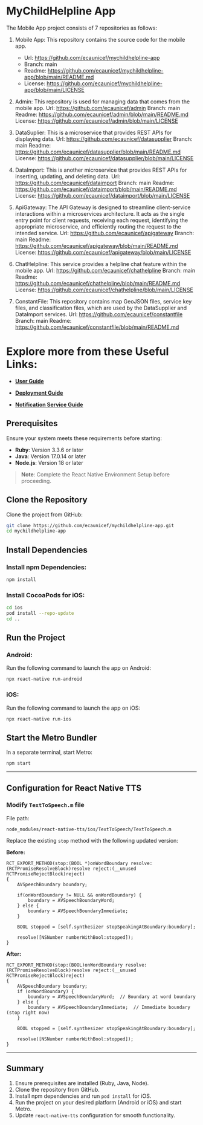 # MyChildHelpline App
The Mobile App project consists of 7 repositories as follows:


1. Mobile App: This repository contains the source code for the mobile app.
    - Url: https://github.com/ecaunicef/mychildhelpline-app
    - Branch: main
    - Readme: https://github.com/ecaunicef/mychildhelpline-app/blob/main/README.md
    - License: https://github.com/ecaunicef/mychildhelpline-app/blob/main/LICENSE

2. Admin: This repository is used for managing data that comes from the mobile app.
    Url: https://github.com/ecaunicef/admin
    Branch: main
    Readme: https://github.com/ecaunicef/admin/blob/main/README.md
    License: https://github.com/ecaunicef/admin/blob/main/LICENSE

3. DataSuplier: This is a microservice that provides REST APIs for displaying data.
    Url: https://github.com/ecaunicef/datasupplier
    Branch: main
    Readme: https://github.com/ecaunicef/datasupplier/blob/main/README.md
    License: https://github.com/ecaunicef/datasupplier/blob/main/LICENSE

4. DataImport: This is another microservice that provides REST APIs for inserting, updating, and deleting data.
    Url: https://github.com/ecaunicef/dataimport
    Branch: main
    Readme: https://github.com/ecaunicef/dataimport/blob/main/README.md
    License: https://github.com/ecaunicef/dataimport/blob/main/LICENSE

5. ApiGateway: The API Gateway is designed to streamline client-service interactions within a microservices architecture. It acts as the single entry point for client requests, receiving each request, identifying the appropriate microservice, and efficiently routing the request to the intended service.
    Url: https://github.com/ecaunicef/apigateway
    Branch: main
    Readme: https://github.com/ecaunicef/apigateway/blob/main/README.md
    License: https://github.com/ecaunicef/apigateway/blob/main/LICENSE

6. ChatHelpline: This service provides a helpline chat feature within the mobile app.
    Url: https://github.com/ecaunicef/chathelpline
    Branch: main
    Readme: https://github.com/ecaunicef/chathelpline/blob/main/README.md
    License: https://github.com/ecaunicef/chathelpline/blob/main/LICENSE

7. ConstantFile:  This repository contains map GeoJSON files, service key files, and classification files, which are used by the DataSupplier and DataImport services.
    Url: https://github.com/ecaunicef/constantfile
    Branch: main
    Readme: https://github.com/ecaunicef/constantfile/blob/main/README.md


# Explore more from these Useful Links:
- [**User Guide**](https://github.com/ecaunicef/mychildhelpline-app/tree/main/docs/manuals/user-guide)

- [**Deployment Guide**](https://github.com/ecaunicef/mychildhelpline-app/tree/main/docs/manuals/deployment-guide/Deployment-Guide-MyChild-Helpline-Platform.doc)

- [**Notification Service Guide**](https://github.com/ecaunicef/mychildhelpline-app/tree/main/docs/manuals/deployment-guide/Setup-Notifcation-Service-MyChild-Helpline.docx)
    
## Prerequisites

Ensure your system meets these requirements before starting:

-   **Ruby**: Version 3.3.6 or later
-   **Java**: Version 17.0.14 or later
-   **Node.js**: Version 18 or later

> **Note**: Complete the React Native Environment Setup before proceeding.

## Clone the Repository

Clone the project from GitHub:

```sh
git clone https://github.com/ecaunicef/mychildhelpline-app.git
cd mychildhelpline-app
```

## Install Dependencies

### Install npm Dependencies:

```sh
npm install
```

### Install CocoaPods for iOS:

```sh
cd ios
pod install --repo-update
cd ..
```

## Run the Project

### Android:

Run the following command to launch the app on Android:

```sh
npx react-native run-android
```

### iOS:

Run the following command to launch the app on iOS:

```sh
npx react-native run-ios
```

## Start the Metro Bundler

In a separate terminal, start Metro:

```sh
npm start
```

---

## Configuration for React Native TTS

### Modify `TextToSpeech.m` file

File path:

```
node_modules/react-native-tts/ios/TextToSpeech/TextToSpeech.m
```

Replace the existing `stop` method with the following updated version:

**Before:**

```objc
RCT_EXPORT_METHOD(stop:(BOOL *)onWordBoundary resolve:(RCTPromiseResolveBlock)resolve reject:(__unused RCTPromiseRejectBlock)reject)
{
    AVSpeechBoundary boundary;

    if(onWordBoundary != NULL && onWordBoundary) {
        boundary = AVSpeechBoundaryWord;
    } else {
        boundary = AVSpeechBoundaryImmediate;
    }

    BOOL stopped = [self.synthesizer stopSpeakingAtBoundary:boundary];

    resolve([NSNumber numberWithBool:stopped]);
}
```

**After:**

```objc
RCT_EXPORT_METHOD(stop:(BOOL)onWordBoundary resolve:(RCTPromiseResolveBlock)resolve reject:(__unused RCTPromiseRejectBlock)reject)
{
    AVSpeechBoundary boundary;
    if (onWordBoundary) {
        boundary = AVSpeechBoundaryWord;  // Boundary at word boundary
    } else {
        boundary = AVSpeechBoundaryImmediate;  // Immediate boundary (stop right now)
    }

    BOOL stopped = [self.synthesizer stopSpeakingAtBoundary:boundary];

    resolve([NSNumber numberWithBool:stopped]);
}
```

---

## Summary

1. Ensure prerequisites are installed (Ruby, Java, Node).
2. Clone the repository from GitHub.
3. Install npm dependencies and run `pod install` for iOS.
4. Run the project on your desired platform (Android or iOS) and start Metro.
5. Update `react-native-tts` configuration for smooth functionality.

